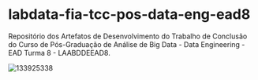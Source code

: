 ﻿# labdata-fia-tcc-pos-data-eng-ead8

Repositório dos Artefatos de Desenvolvimento do Trabalho de Conclusão do Curso de Pós-Graduação de Análise de Big Data - Data Engineering - EAD Turma 8 - LAABDDEEAD8.

![133925338](https://github.com/flaviotk/labdata-fia-tcc-pos-data-eng-ead8/assets/23462291/48c014ca-fb0e-4f66-9b4b-a0794be2d014)
